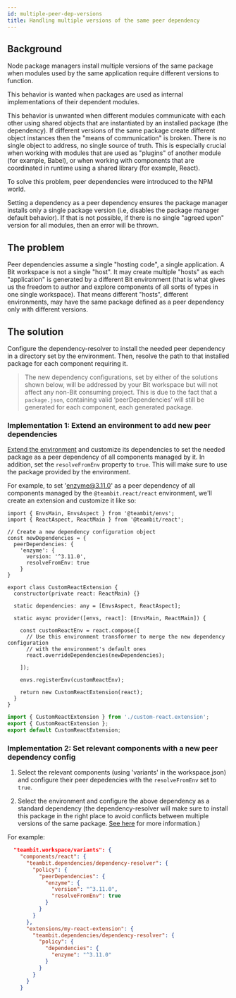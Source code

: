 ```yaml
---
id: multiple-peer-dep-versions
title: Handling multiple versions of the same peer dependency
---
```


## Background

Node package managers install multiple versions of the same package when modules used by the same application require different versions to function.

This behavior is wanted when packages are used as internal implementations of their dependent modules.

This behavior is unwanted when different modules communicate with each other using shared objects that are instantiated by an installed package (the dependency). If different versions of the same package create different object instances then the "means of communication" is broken. There is no single object to address, no single source of truth. This is especially crucial when working with modules that are used as "plugins" of another module (for example, Babel), or when working with components that are coordinated in runtime using a shared library (for example, React).

To solve this problem, peer dependencies were introduced to the NPM world.

Setting a dependency as a peer dependency ensures the package manager installs only a single package version (i.e, disables the package manager default behavior). If that is not possible, if there is no single "agreed upon" version for all modules, then an error will be thrown.

## The problem

Peer dependencies assume a single "hosting code", a single application. A Bit workspace is not a single "host". It may create multiple "hosts" as each "application" is generated by a different Bit environment (that is what gives us the freedom to author and explore components of all sorts of types in one single workspace). That means different "hosts", different environments, may have the same package defined as a peer dependency only with different versions.

## The solution

Configure the dependency-resolver to install the needed peer dependency in a directory set by the environment. Then, resolve the path to that installed package for each component requiring it.

> The new dependency configurations, set by either of the solutions shown below, will be addressed by your Bit workspace but will not affect any non-Bit consuming project. This is due to the fact that a `package.json`, containing valid ‘peerDependencies’ will still be generated for each component, each generated package.

### Implementation 1: Extend an environment to add new peer dependencies

[Extend the environment](/building-with-bit/environments) and customize its dependencies to set the needed package as a peer dependency of all components managed by it. In addition, set the `resolveFromEnv` property to `true`. This will make sure to use the package provided by the environment.

For example, to set 'enzyme@3.11.0' as a peer dependency of all components managed by the `@teambit.react/react` environment, we'll create an extension and customize it like so:

<!--DOCUSAURUS_CODE_TABS-->
<!--custom-react.extension-->

```tsx
import { EnvsMain, EnvsAspect } from '@teambit/envs';
import { ReactAspect, ReactMain } from '@teambit/react';

// Create a new dependency configuration object
const newDependencies = {
  peerDependencies: {
    'enzyme': {
      version: '^3.11.0',
      resolveFromEnv: true
    }
}

export class CustomReactExtension {
  constructor(private react: ReactMain) {}

  static dependencies: any = [EnvsAspect, ReactAspect];

  static async provider([envs, react]: [EnvsMain, ReactMain]) {

    const customReactEnv = react.compose([
      // Use this environment transformer to merge the new dependency configuration
      // with the environment's default ones
      react.overrideDependencies(newDependencies);

    ]);

    envs.registerEnv(customReactEnv);

    return new CustomReactExtension(react);
  }
}
```

<!--index.ts-->

```ts
import { CustomReactExtension } from './custom-react.extension';
export { CustomReactExtension };
export default CustomReactExtension;
```

<!--END_DOCUSAURUS_CODE_TABS-->

### Implementation 2: Set relevant components with a new peer dependency config

1. Select the relevant components (using 'variants' in the workspace.json) and configure their peer depedencies with the `resolveFromEnv` set to `true`.

2. Select the environment and configure the above dependency as a standard dependency (the dependency-resolver will make sure to install this package in the right place to avoid conflicts between multiple versions of the same package. [See here](/aspects/dependency-resolver) for more information.)

For example:

```json
  "teambit.workspace/variants": {
    "components/react": {
      "teambit.dependencies/dependency-resolver": {
        "policy": {
          "peerDependencies": {
            "enzyme": {
              "version": "^3.11.0",
              "resolveFromEnv": true
            }
          }
        }
      },
      "extensions/my-react-extension": {
        "teambit.dependencies/dependency-resolver": {
          "policy": {
            "dependencies": {
              "enzyme": "^3.11.0"
            }
          }
        }
      }
    }
```
